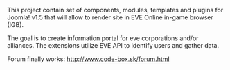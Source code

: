 This project contain set of components, modules, templates and plugins for Joomla! v1.5 that will allow to render site in EVE Online in-game browser (IGB).

The goal is to create information portal for eve corporations and/or alliances. The extensions utilize EVE API to identify users and gather data.

Forum finally works: http://www.code-box.sk/forum.html